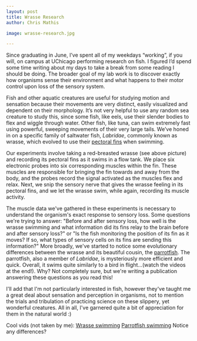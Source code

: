 ```yaml
---
layout: post
title: Wrasse Research
author: Chris Mathis

image: wrasse-research.jpg

---
```


Since graduating in June, I’ve spent all of my weekdays “working”, if you will, on campus at UChicago performing research on fish.  I figured I’d spend some time writing about my days to take a break from some reading I should be doing. The broader goal of my lab work is to discover exactly how organisms sense their environment and what happens to their motor control upon loss of the sensory system.

Fish and other aquatic creatures are useful for studying motion and sensation because their movements are very distinct, easily visualized and dependent on their morphology. It’s not very helpful to use any random sea creature to study this, since some fish, like eels, use their slender bodies to flex and wiggle through water. Other fish, like tuna, can swim extremely fast using powerful, sweeping movements of their very large tails. We’ve honed in on a specific family of saltwater fish, *Labridae*, commonly known as wrasse, which evolved to use their [pectoral fins](http://www.fishbase.org/Images/Glospic/G_Fig13b6181_PecFin.jpg) when swimming.

Our experiments involve taking a red-breasted wrasse (see above picture) and recording its pectoral fins as it swims in a flow tank. We place six electronic probes into six corresponding muscles within the fin. These muscles are responsible for bringing the fin towards and away from the body, and the probes record the signal activated as the muscles flex and relax. Next, we snip the sensory nerve that gives the wrasse feeling in its pectoral fins, and we let the wrasse swim, while again, recording its muscle activity.

The muscle data we've gathered in these experiments is necessary to understand the organism's exact response to sensory loss. Some questions we're trying to answer: "Before and after sensory loss, how well is the wrasse swimming and what information did its fins relay to the brain before and after sensory loss?" or "Is the fish monitoring the position of its fin as it moves? If so, what types of sensory cells on its fins are sending this information?" More broadly, we've started to notice some evolutionary differences between the wrasse and its beautiful cousin, the [parrotfish](https://reefapp.net/lex/image/large/151.jpg). The parrotfish, also a member of *Labridae*, is mysteriously more efficient and quick. Overall, it swims quite similarly to a bird in flight...(watch the videos at the end!). Why? Not completely sure, but we're writing a publication answering these questions as you read this!

I'll add that I'm not particularly interested in fish, however they've taught me a great deal about sensation and perception in organisms, not to mention the trials and tribulation of practicing science on these slippery, yet wonderful creatures. All in all, I've garnered quite a bit of appreciation for them in the natural world :)

Cool vids (not taken by me):
[Wrasse swimming](https://www.shutterstock.com/video/clip-18742673-stock-footage-scarlet-breasted-maori-wrasse-swimming-on-protected-deep-wall-at-dusk-cheilinus-fasciatus-hd.html?src=rel/3781616:6)
[Parrotfish swimming](https://www.shutterstock.com/video/clip-18624638-stock-footage-male-adult-quoys-parrotfish-swimming-on-shallow-coral-reef-scarus-quoyi-hd-up.html?src=rel/2512697:2)
Notice any differences?
